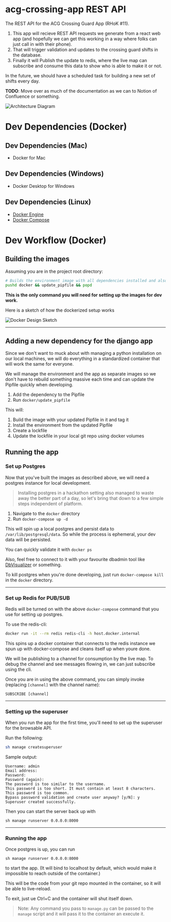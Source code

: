 # acg-crossing-app REST API
The REST API for the ACG Crossing Guard App (RHoK #11).

1. This app will recieve REST API requests we generate from a react web app (and hopefully we can get this working in a way where folks can just call in with their phone).
2. That will trigger validation and updates to the crossing guard shifts in the database.
3. Finally it will Publish the update to redis, where the live map can subscribe and consume this data to show who is able to make it or not.

In the future, we should have a scheduled task for building a new set of shifts every day.

**TODO**: Move over as much of the documentation as we can to Notion of Confluence or something.

![Architecture Diagram](resources/arch-diagram.png)

# Dev Dependencies (Docker)
## Dev Dependencies (Mac)
* Docker for Mac

## Dev Dependencies (Windows)
* Docker Desktop for Windows

## Dev Dependencies (Linux)
* [Docker Engine](https://docs.docker.com/install/linux/docker-ce/ubuntu/)
* [Docker Compose](https://docs.docker.com/compose/install/)

# Dev Workflow (Docker)
## Building the images
Assuming you are in the project root directory:
```bash
# Builds the environment image with all dependencies installed and also builds the dev runtime image for you
pushd docker && update_pipfile && popd
```
**This is the only command you will need for setting up the images for dev work.**

Here is a sketch of how the dockerized setup works

![Docker Design Sketch](resources/docker_sketch.png)

---

## Adding a new dependency for the django app
Since we don't want to muck about with managing a python installation on our local machines, we will do everything in a standardized container that will work the same for everyone.

We will manage the environment and the app as separate images so we don't have to rebuild something massive each time and can update the Pipfile quickly when developing.

1. Add the dependency to the Pipfile
2. Run `docker/update_pipfile`

This will:
1. Build the image with your updated Pipfile in it and tag it
2. Install the environment from the updated Pipfile
3. Create a lockfile
4. Update the lockfile in your local git repo using docker volumes

## Running the app
### Set up Postgres
Now that you've built the images as described above, we will need a postgres instance for local development.

> Installing postgres in a hackathon setting also managed to waste away the better part of a day, so let's bring that down to a few simple steps independent of platform.

1. Navigate to the `docker` directory
2. Run `docker-compose up -d`

This will spin up a local postgres and persist data to `/var/lib/postgresql/data`. So while the process is ephemeral, your dev data will be persisted.

You can quickly validate it with `docker ps`

Also, feel free to connect to it with your favourite dbadmin tool like [DbVisualizer](https://www.dbvis.com/) or something.

To kill postgres when you're done developing, just run `docker-compose kill` in the `docker` directory.

---
### Set up Redis for PUB/SUB
Redis will be turned on with the above `docker-compose` command that you use for setting up postgres.

To use the redis-cli:
```bash
docker run -it --rm redis redis-cli -h host.docker.internal
```
This spins up a docker container that connects to the redis instance we spun up with docker-compose and cleans itself up when youre done.

We will be publishing to a channel for consumption by the live map.
To debug the channel and see messages flowing in, we can just subscribe using the cli.

Once you are in using the above command, you can simply invoke (replacing `[channel]` with the channel name):
```
SUBSCRIBE [channel]
```

---
### Setting up the superuser
When you run the app for the first time, you'll need to set up the superuser for the browsable API.

Run the following:
```bash
sh manage createsuperuser
```

Sample output:
```
Username: admin
Email address:
Password:
Password (again):
The password is too similar to the username.
This password is too short. It must contain at least 8 characters.
This password is too common.
Bypass password validation and create user anyway? [y/N]: y
Superuser created successfully.
```

Then you can start the server back up with
```
sh manage runserver 0.0.0.0:8000
```

---
### Running the app
Once postgres is up, you can run 
```
sh manage runserver 0.0.0.0:8000
``` 
to start the app.
(It will bind to localhost by default, which would make it impossible to reach outside of the container.)

This will be the code from your git repo mounted in the container, so it will be able to live-reload.

To exit, just ue Ctrl+C and the container will shut itself down.

> Note: Any command you pass to `manage.py` can be passed to the `manage` script and it will pass it to the container an execute it.
